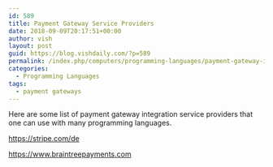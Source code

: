 ```yaml
---
id: 589
title: Payment Gateway Service Providers
date: 2018-09-09T20:17:51+00:00
author: vish
layout: post
guid: https://blog.vishdaily.com/?p=589
permalink: /index.php/computers/programming-languages/payment-gateway-integrations/
categories:
  - Programming Languages
tags:
  - payment gateways
---
```

Here are some list of payment gateway integration service providers that one can use with many programming languages.

https://stripe.com/de

https://www.braintreepayments.com

&nbsp;